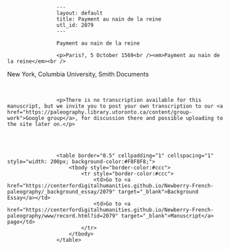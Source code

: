 
                    ---
                    layout: default
                    title: Payment au nain de la reine
                    utl_id: 2079
                    ---
                
                    Payment au nain de la reine
  
                    <p>Paris?, 5 October 1569<br /><em>Payment au nain de la reine</em><br />
New York, Columbia University, Smith Documents</p>
<p> </p>
  
                    <p>There is no transcription available for this manuscript, but we invite you to post your own transcription to our <a href="https://paleography.library.utoronto.ca/content/group-work">Google group</a>, for discussion there and possible uploading to the site later on.</p>
<p> </p>

                    
                     
                    <table border="0.5" cellpadding="1" cellspacing="1" style="width: 200px; background-color:#F8F8F8;">
                        <tbody style="border-color:#ccc">
                            <tr style="border-color:#ccc">
                                <td>Go to <a href="https://centerfordigitalhumanities.github.io/Newberry-French-paleography/_background_essay/2079" target="_blank">Background Essay</a></td>
                                <td>Go to <a href="https://centerfordigitalhumanities.github.io/Newberry-French-paleography/www/record.html?id=2079" target="_blank">Manuscript</a> page</td>
                            </tr>
                        </tbody>
                    </table>
                     
                
                